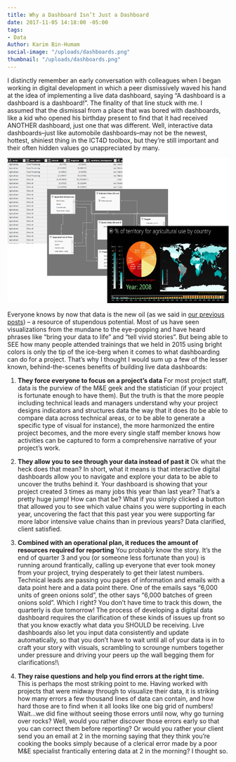 ```yaml
---
title: Why a Dashboard Isn’t Just a Dashboard
date: 2017-11-05 14:18:00 -05:00
tags:
- Data
Author: Karim Bin-Humam
social-image: "/uploads/dashboards.png"
thumbnail: "/uploads/dashboards.png"
---
```


I distinctly remember an early conversation with colleagues when I began working in digital development in which a peer dismissively waved his hand at the idea of implementing a live data dashboard, saying “A dashboard is a dashboard is a dashboard!”. The finality of that line stuck with me. I assumed that the dismissal from a place that was bored with dashboards, like a kid who opened his birthday present to find that it had received ANOTHER dashboard, just one that was different. Well, interactive data dashboards–just like automobile dashboards–may not be the newest, hottest, shiniest thing in the ICT4D toolbox, but they’re still important and their often hidden values go unappreciated by many.

![dashboards-81776e.png](/uploads/dashboards-81776e.png)

<!--more-->

Everyone knows by now that data is the new oil (as we said in [our previous posts](https://dai-global-digital.com/tags/?tag=data-management-series)) – a resource of stupendous potential. Most of us have seen visualizations from the mundane to the eye-popping and have heard phrases like “bring your data to life” and “tell vivid stories”. But being able to SEE how many people attended trainings that we held in 2015 using bright colors is only the tip of the ice-berg when it comes to what dashboarding can do for a project. That’s why I thought I would sum up a few of the lesser known, behind-the-scenes benefits of building live data dashboards:

1. **They force everyone to focus on a project’s data**
   For most project staff, data is the purview of the M&E geek and the statistician (if your project is fortunate enough to have them). But the truth is that the more people including technical leads and managers understand why your project designs indicators and structures data the way that it does (to be able to compare data across technical areas, or to be able to generate a specific type of visual for instance), the more harmonized the entire project becomes, and the more every single staff member knows how activities can be captured to form a comprehensive narrative of your project’s work.
2. **They allow you to see through your data instead of past it**
   Ok what the heck does that mean? In short, what it means is that interactive digital dashboards allow you to navigate and explore your data to be able to uncover the truths behind it. Your dashboard is showing that your project created 3 times as many jobs this year than last year? That’s a pretty huge jump! How can that be? What if you simply clicked a button that allowed you to see which value chains you were supporting in each year, uncovering the fact that this past year you were supporting far more labor intensive value chains than in previous years? Data clarified, client satisfied.

3. **Combined with an operational plan, it reduces the amount of resources required for reporting**
You probably know the story. It’s the end of quarter 3 and you (or someone less fortunate than you) is running around frantically, calling up everyone that ever took money from your project, trying desperately to get their latest numbers. Technical leads are passing you pages of information and emails with a data point here and a data point there. One of the emails says “6,000 units of green onions sold”, the other says “6,000 batches of green onions sold”. Which I right? You don’t have time to track this down, the quarterly is due tomorrow! The process of developing a digital data dashboard requires the clarification of these kinds of issues up front so that you know exactly what data you SHOULD be receiving. Live dashboards also let you input data consistently and update automatically, so that you don’t have to wait until all of your data is in to craft your story with visuals, scrambling to scrounge numbers together under pressure and driving your peers up the wall begging them for clarifications!\\

4. **They raise questions and help you find errors at the right time.**\
   This is perhaps the most striking point to me. Having worked with projects that were midway through to visualize their data, it is striking how many errors a few thousand lines of data can contain, and how hard those are to find when it all looks like one big grid of numbers! Wait…we did fine without seeing those errors until now, why go turning over rocks? Well, would you rather discover those errors early so that you can correct them before reporting? Or would you rather your client send you an email at 2 in the morning saying that they think you’re cooking the books simply because of a clerical error made by a poor M&E specialist frantically entering data at 2 in the morning? I thought so.